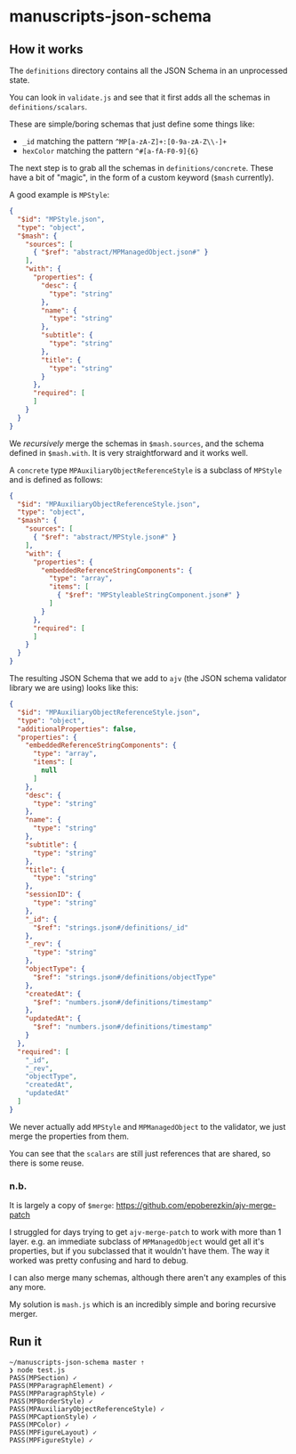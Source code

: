 # manuscripts-json-schema

## How it works

The `definitions` directory contains all the JSON Schema in an unprocessed
state.

You can look in `validate.js` and see that it first adds all the schemas in
`definitions/scalars`.

These are simple/boring schemas that just define some things like:

- `_id` matching the pattern `^MP[a-zA-Z]+:[0-9a-zA-Z\\-]+`
- `hexColor` matching the pattern `^#[a-fA-F0-9]{6}`

The next step is to grab all the schemas in `definitions/concrete`. These have a
bit of "magic", in the form of a custom keyword (`$mash` currently).

A good example is `MPStyle`:
```json
{
  "$id": "MPStyle.json",
  "type": "object",
  "$mash": {
    "sources": [
      { "$ref": "abstract/MPManagedObject.json#" }
    ],
    "with": {
      "properties": {
        "desc": {
          "type": "string"
        },
        "name": {
          "type": "string"
        },
        "subtitle": {
          "type": "string"
        },
        "title": {
          "type": "string"
        }
      },
      "required": [
      ]
    }
  }
}
```

We _recursively_ merge the schemas in `$mash.sources`, and the
schema defined in `$mash.with`. It is very straightforward and it works well.

A `concrete` type `MPAuxiliaryObjectReferenceStyle` is a subclass of `MPStyle`
and is defined as follows:
```json
{
  "$id": "MPAuxiliaryObjectReferenceStyle.json",
  "type": "object",
  "$mash": {
    "sources": [
      { "$ref": "abstract/MPStyle.json#" }
    ],
    "with": {
      "properties": {
        "embeddedReferenceStringComponents": {
          "type": "array",
          "items": [
            { "$ref": "MPStyleableStringComponent.json#" }
          ]
        }
      },
      "required": [
      ]
    }
  }
}
```

The resulting JSON Schema that we add to `ajv` (the JSON schema validator
library we are using) looks like this:
```json
{
  "$id": "MPAuxiliaryObjectReferenceStyle.json",
  "type": "object",
  "additionalProperties": false,
  "properties": {
    "embeddedReferenceStringComponents": {
      "type": "array",
      "items": [
        null
      ]
    },
    "desc": {
      "type": "string"
    },
    "name": {
      "type": "string"
    },
    "subtitle": {
      "type": "string"
    },
    "title": {
      "type": "string"
    },
    "sessionID": {
      "type": "string"
    },
    "_id": {
      "$ref": "strings.json#/definitions/_id"
    },
    "_rev": {
      "type": "string"
    },
    "objectType": {
      "$ref": "strings.json#/definitions/objectType"
    },
    "createdAt": {
      "$ref": "numbers.json#/definitions/timestamp"
    },
    "updatedAt": {
      "$ref": "numbers.json#/definitions/timestamp"
    }
  },
  "required": [
    "_id",
    "_rev",
    "objectType",
    "createdAt",
    "updatedAt"
  ]
}
```

We never actually add `MPStyle` and `MPManagedObject` to the validator, we just
merge the properties from them.

You can see that the `scalars` are still just references that are shared, so
there is some reuse.

### n.b.

It is largely a copy of `$merge`: https://github.com/epoberezkin/ajv-merge-patch

I struggled for days trying to get `ajv-merge-patch` to work with more than 1
layer. e.g. an immediate subclass of `MPManagedObject` would get all it's
properties, but if you subclassed that it wouldn't have them. The way it worked
was pretty confusing and hard to debug.

I can also merge many schemas, although there aren't any examples of this any
more.

My solution is `mash.js` which is an incredibly simple and boring recursive
merger.

## Run it

```
~/manuscripts-json-schema master ⇡
❯ node test.js
PASS(MPSection) ✓
PASS(MPParagraphElement) ✓
PASS(MPParagraphStyle) ✓
PASS(MPBorderStyle) ✓
PASS(MPAuxiliaryObjectReferenceStyle) ✓
PASS(MPCaptionStyle) ✓
PASS(MPColor) ✓
PASS(MPFigureLayout) ✓
PASS(MPFigureStyle) ✓
```
